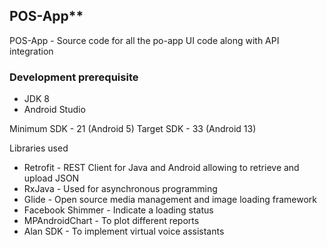 ## POS-App**

POS-App - Source code for all the po-app UI code along with API integration
### **Development prerequisite**

+ JDK 8
+ Android Studio

Minimum SDK - 21 (Android 5)
Target SDK - 33 (Android 13)

Libraries used
+ Retrofit - REST Client for Java and Android allowing to retrieve and upload JSON
+ RxJava - Used for asynchronous programming
+ Glide - Open source media management and image loading framework
+ Facebook Shimmer - Indicate a loading status
+ MPAndroidChart - To plot different reports
+ Alan SDK - To implement virtual voice assistants
